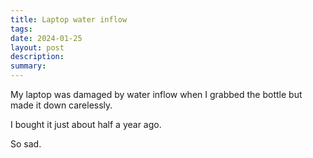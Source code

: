 ```yaml
---
title: Laptop water inflow
tags: 
date: 2024-01-25
layout: post
description: 
summary:
---
```


My laptop was damaged by water inflow when I grabbed the bottle but made it down carelessly. 

I bought it just about half a year ago. 

So sad.